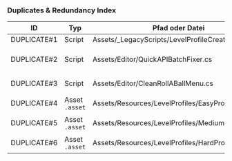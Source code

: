 ### Duplicates & Redundancy Index

| ID | Typ | Pfad oder Datei | Duplikat von | Empfehlung |
| --- | --- | --- | --- | --- |
| DUPLICATE#1 | Script | Assets/_LegacyScripts/LevelProfileCreator.cs | Assets/_LegacyScripts/LevelSetupHelper.cs | zusammenführen |
| DUPLICATE#2 | Script | Assets/Editor/QuickAPIBatchFixer.cs | Assets/Scripts/Editor/QuickAPIFix.cs, Assets/Editor/ObsoleteAPIBatchFixer.cs, Assets/Scripts/Editor/FinalAPICleanup.cs | zusammenführen |
| DUPLICATE#3 | Script | Assets/Editor/CleanRollABallMenu.cs | Assets/Editor/RollABallMenuIntegration.cs, Assets/Editor/RollABallControlPanelRestorer.cs | zusammenführen |
| DUPLICATE#4 | Asset `.asset` | Assets/Resources/LevelProfiles/EasyProfile.asset | Assets/ScriptableObjects/EasyProfile.asset | nur eines behalten |
| DUPLICATE#5 | Asset `.asset` | Assets/Resources/LevelProfiles/MediumProfile.asset | Assets/ScriptableObjects/MediumProfile.asset | nur eines behalten |
| DUPLICATE#6 | Asset `.asset` | Assets/Resources/LevelProfiles/HardProfile.asset | Assets/ScriptableObjects/HardProfile.asset | nur eines behalten |

